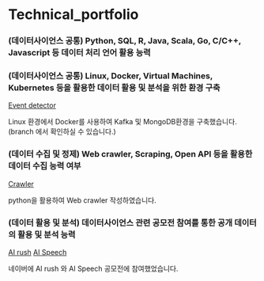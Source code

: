 # Technical_portfolio


### (데이터사이언스 공통) Python, SQL, R, Java, Scala, Go, C/C++, Javascript 등 데이터 처리 언어 활용 능력
### (데이터사이언스 공통) Linux, Docker, Virtual Machines, Kubernetes 등을 활용한 데이터 활용 및 분석을 위한 환경 구축 
[Event detector](https://github.com/Chris940915/MongoKafka)

Linux 환경에서 Docker를 사용하여 Kafka 및 MongoDB환경을 구축했습니다. (branch 에서 확인하실 수 있습니다.)


### (데이터 수집 및 정제) Web crawler, Scraping, Open API 등을 활용한 데이터 수집 능력 여부
[Crawler](https://github.com/Chris940915/Web_crawler_python)

python을 활용하여 Web crawler 작성하였습니다. 

### (데이터 활용 및 분석) 데이터사이언스 관련 공모전 참여를 통한 공개 데이터의 활용 및 분석 능력
[AI rush](https://github.com/ai-rush-2019) [AI Speech](https://github.com/Chris940915/ai_speech)

네이버에 AI rush 와 AI Speech 공모전에 참여했었습니다. 
